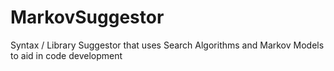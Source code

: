 # MarkovSuggestor
Syntax / Library Suggestor that uses Search Algorithms and Markov Models to aid in code development
